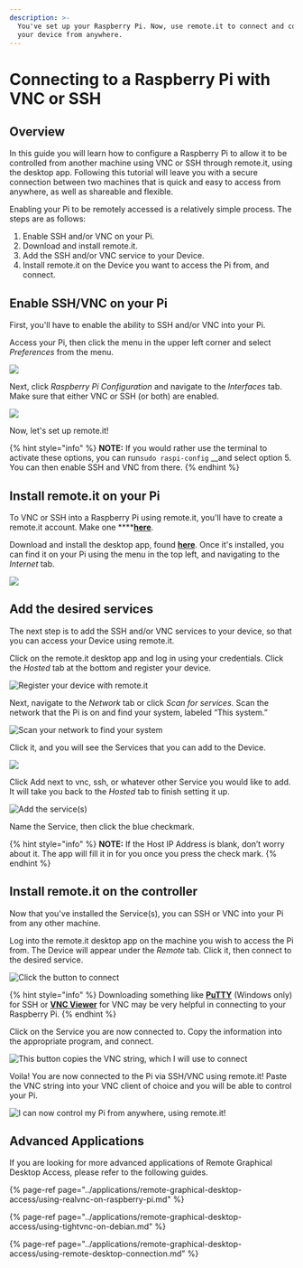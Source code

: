 ```yaml
---
description: >-
  You've set up your Raspberry Pi. Now, use remote.it to connect and control
  your device from anywhere.
---
```


# Connecting to a Raspberry Pi with VNC or SSH

## Overview

In this guide you will learn how to configure a Raspberry Pi to allow it to be controlled from another machine using VNC or SSH through remote.it, using the desktop app. Following this tutorial will leave you with a secure connection between two machines that is quick and easy to access from anywhere, as well as shareable and flexible.

Enabling your Pi to be remotely accessed is a relatively simple process. The steps are as follows:

1. Enable SSH and/or VNC on your Pi.
2. Download and install remote.it.
3. Add the SSH and/or VNC service to your Device.
4. Install remote.it on the Device you want to access the Pi from, and connect.

## Enable SSH/VNC on your Pi

First, you'll have to enable the ability to SSH and/or VNC into your Pi. 

Access your Pi, then click the menu in the upper left corner and select _Preferences_ from the menu. 

![](../../.gitbook/assets/1%20%284%29.png)

Next, click _Raspberry Pi Configuration_ and navigate to the _Interfaces_ tab. Make sure that either VNC or SSH \(or both\) are enabled. 

![](../../.gitbook/assets/2.png)

Now, let's set up remote.it! 

{% hint style="info" %}
**NOTE:** If you would rather use the terminal to activate these options, you can run`sudo raspi-config` __and select option 5. You can then enable SSH and VNC from there.
{% endhint %}

## Install remote.it on your Pi

To VNC or SSH into a Raspberry Pi using remote.it, you'll have to create a remote.it account. Make one ****[**here**](https://app.remote.it/auth/#/sign-up).

Download and install the desktop app, found [**here**](https://github.com/remoteit/desktop/releases/latest). Once it's installed, you can find it on your Pi using the menu in the top left, and navigating to the _Internet_ tab.

![](../../.gitbook/assets/screen-shot-2020-02-20-at-5.49.04-pm.png)

## Add the desired services

The next step is to add the SSH and/or VNC services to your device, so that you can access your Device using remote.it.

Click on the remote.it desktop app and log in using your credentials. Click the _Hosted_ tab at the bottom and register your device.

![Register your device with remote.it](../../.gitbook/assets/screen-shot-2020-02-20-at-5.52.14-pm.png)

Next, navigate to the _Network_ tab or click _Scan for services_. Scan the network that the Pi is on and find your system, labeled “This system.” 

![Scan your network to find your system](../../.gitbook/assets/screen-shot-2020-02-20-at-5.53.01-pm.png)

Click it, and you will see the Services that you can add to the Device. 

![](../../.gitbook/assets/screen-shot-2020-02-20-at-5.53.41-pm.png)

Click Add next to vnc, ssh, or whatever other Service you would like to add. It will take you back to the _Hosted_ tab to finish setting it up. 

![Add the service\(s\)](../../.gitbook/assets/screen-shot-2020-02-20-at-5.54.23-pm.png)

Name the Service, then click the blue checkmark.

{% hint style="info" %}
**NOTE:** If the Host IP Address is blank, don’t worry about it. The app will fill it in for you once you press the check mark.
{% endhint %}

## Install remote.it on the controller

Now that you've installed the Service\(s\), you can SSH or VNC into your Pi from any other machine. 

Log into the remote.it desktop app on the machine you wish to access the Pi from. The Device will appear under the _Remote_ tab. Click it, then connect to the desired service. 

![Click the button to connect](../../.gitbook/assets/screen-shot-2020-02-20-at-5.57.45-pm%20%281%29.png)

{% hint style="info" %}
Downloading something like [**PuTTY**](https://www.chiark.greenend.org.uk/~sgtatham/putty/) \(Windows only\) for SSH or [**VNC Viewer**](https://www.realvnc.com/en/connect/download/viewer/) for VNC may be very helpful in connecting to your Raspberry Pi.
{% endhint %}

Click on the Service you are now connected to. Copy the information into the appropriate program, and connect. 

![This button copies the VNC string, which I will use to connect](../../.gitbook/assets/screen-shot-2020-02-20-at-5.58.13-pm%20%281%29.png)

Voila! You are now connected to the Pi via SSH/VNC using remote.it! Paste the VNC string into your VNC client of choice and you will be able to control your Pi.

![I can now control my Pi from anywhere, using remote.it!](../../.gitbook/assets/screen-shot-2020-02-20-at-5.58.59-pm.png)

## Advanced Applications

If you are looking for more advanced applications of Remote Graphical Desktop Access, please refer to the following guides.

{% page-ref page="../applications/remote-graphical-desktop-access/using-realvnc-on-raspberry-pi.md" %}

{% page-ref page="../applications/remote-graphical-desktop-access/using-tightvnc-on-debian.md" %}

{% page-ref page="../applications/remote-graphical-desktop-access/using-remote-desktop-connection.md" %}

